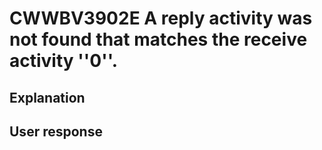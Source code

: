 # CWWBV3902E A reply activity was not found that matches the receive activity ''0''.

## Explanation

## User response